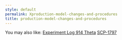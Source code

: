 ```yaml
---
style: default
permalink: Xproduction-model-changes-and-procedures
title: production-model-changes-and-procedures
---
```

You may also like:
[Experiment Log 914 Theta](http://scp-wiki.net/experiment-log-914-theta)
[SCP-1797](http://scp-wiki.net/scp-1797)